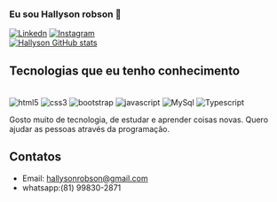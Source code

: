  ### Eu sou Hallyson robson 🙂

[![Linkedn](https://img.shields.io/badge/LinkedIn-0077B5?style=for-the-badge&logo=linkedin&logoColor=white)](https://www.linkedin.com/in/hallyson-robson-19265ab8)
[![Instagram](	https://img.shields.io/badge/Instagram-E4405F?style=for-the-badge&logo=instagram&logoColor=white)](https://www.instagram.com/hallysonrobson)<br/>
[![Hallyson GitHub stats](https://github-readme-stats.vercel.app/api?username=HAllysonR&show_icons=true&theme=radical)](https://github.com/HAllysonR)


## Tecnologias que eu tenho conhecimento
<div style="display: inline-block"><br/>
    <img align="center" src="https://img.shields.io/badge/HTML5-E34F26?style=for-the-badge&logo=html5&logoColor=white" alt="html5">
    <img align="center" src="https://img.shields.io/badge/CSS3-1572B6?style=for-the-badge&logo=css3&logoColor=white" alt="css3">
    <img align="center" src="https://img.shields.io/badge/Bootstrap-563D7C?style=for-the-badge&logo=bootstrap&logoColor=white" alt="bootstrap">
    <img align="center" src="https://img.shields.io/badge/JavaScript-F7DF1E?style=for-the-badge&logo=javascript&logoColor=black" alt="javascript">
     <img align="center" src="https://img.shields.io/badge/MySQL-00000F?style=for-the-badge&logo=mysql&logoColor=white" alt="MySql">
 <img align="center" src="https://img.shields.io/badge/Typescript-00000F?style=for-the-badge&logo=typescriptl&logoColor=white" alt="Typescript">
 
</div><br/>

Gosto muito de tecnologia, de estudar e aprender coisas novas. Quero ajudar as pessoas através da programação.

## Contatos
- Email: hallysonrobson@gmail.com
- whatsapp:(81) 99830-2871

